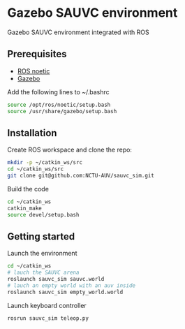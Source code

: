 # Gazebo SAUVC environment

Gazebo SAUVC environment integrated with ROS

## Prerequisites

- [ROS noetic](http://wiki.ros.org/noetic/Installation/Ubuntu)
- [Gazebo](https://classic.gazebosim.org/tutorials?tut=install_ubuntu)

Add the following lines to ~/.bashrc

```sh
source /opt/ros/noetic/setup.bash
source /usr/share/gazebo/setup.bash
```

## Installation

Create ROS workspace and clone the repo:

```sh
mkdir -p ~/catkin_ws/src
cd ~/catkin_ws/src
git clone git@github.com:NCTU-AUV/sauvc_sim.git
```

Build the code

```sh
cd ~/catkin_ws
catkin_make
source devel/setup.bash
```

## Getting started

Launch the environment

```sh
cd ~/catkin_ws
# lauch the SAUVC arena
roslaunch sauvc_sim sauvc.world
# lauch an empty world with an auv inside
roslaunch sauvc_sim empty_world.world
```

Launch keyboard controller

```sh
rosrun sauvc_sim teleop.py
```
